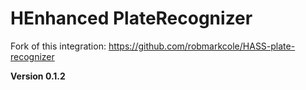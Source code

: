 # HEnhanced PlateRecognizer

Fork of this integration: https://github.com/robmarkcole/HASS-plate-recognizer

**Version 0.1.2**
